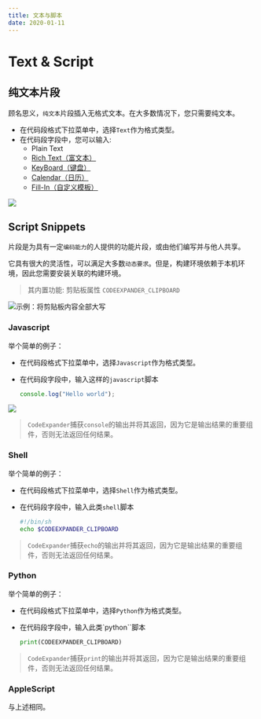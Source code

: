 ```yaml
---
title: 文本与脚本
date: 2020-01-11
---
```


# Text & Script

## 纯文本片段

顾名思义，`纯文本`片段插入无格式文本。在大多数情况下，您只需要纯文本。

- 在代码段格式下拉菜单中，选择`Text`作为格式类型。
- 在代码段字段中，您可以输入:
  - Plain Text
  - [Rich Text（富文本）](/views/advance/rich-text.html)
  - [KeyBoard（键盘）](/views/advance/keyboard.html)
  - [Calendar（日历）](/views/advance/calendar.html)
  - [Fill-In（自定义模板）](/views/advance/fill-in.html)

![](http://oss.codeexpander.com/i/text-script-ui.png)

## Script Snippets

片段是为具有一定`编码能力`的人提供的功能片段，或由他们编写并与他人共享。

它具有很大的灵活性，可以满足大多数`动态要求`。但是，构建环境依赖于本机环境，因此您需要安装关联的构建环境。

> 其内置功能: 剪贴板属性 `CODEEXPANDER_CLIPBOARD`

![示例：将剪贴板内容全部大写](http://oss.codeexpander.com/i/text-script-script.png)

### Javascript

举个简单的例子：

- 在代码段格式下拉菜单中，选择`Javascript`作为格式类型。
- 在代码段字段中，输入这样的`javascript`脚本

  ```javascript
  console.log("Hello world");
  ```

![](http://oss.codeexpander.com/i/text-script-js.png)

> `CodeExpander`捕获`console`的输出并将其返回，因为它是输出结果的重要组件，否则无法返回任何结果。

### Shell

举个简单的例子：

- 在代码段格式下拉菜单中，选择`Shell`作为格式类型。
- 在代码段字段中，输入此类`shell`脚本

  ```bash
  #!/bin/sh
  echo $CODEEXPANDER_CLIPBOARD
  ```

> `CodeExpander`捕获`echo`的输出并将其返回，因为它是输出结果的重要组件，否则无法返回任何结果。

### Python

举个简单的例子：

- 在代码段格式下拉菜单中，选择`Python`作为格式类型。
- 在代码段字段中，输入此类`python``脚本

  ```python
  print(CODEEXPANDER_CLIPBOARD)
  ```

> `CodeExpander`捕获`print`的输出并将其返回，因为它是输出结果的重要组件，否则无法返回任何结果。

### AppleScript

与上述相同。
